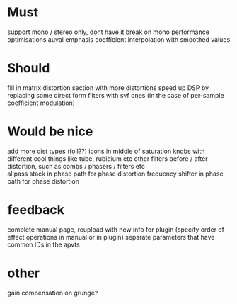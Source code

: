 
# Must

support mono / stereo only, dont have it break on mono
performance optimisations
auval
emphasis coefficient interpolation with smoothed values

# Should

fill in matrix distortion section with more distortions
speed up DSP by replacing some direct form filters with svf ones (in the case of per-sample coefficient modulation)

# Would be nice

add more dist types (foil??)
icons in middle of saturation knobs with different cool things like tube, rubidium etc
other filters before / after distortion, such as combs / phasers / filters etc  
allpass stack in phase path for phase distortion
frequency shifter in phase path for phase distortion

# feedback 

complete manual page, reupload with new info for plugin (specify order of effect operations in manual or in plugin)
separate parameters that have common IDs in the apvts

# other
gain compensation on grunge?